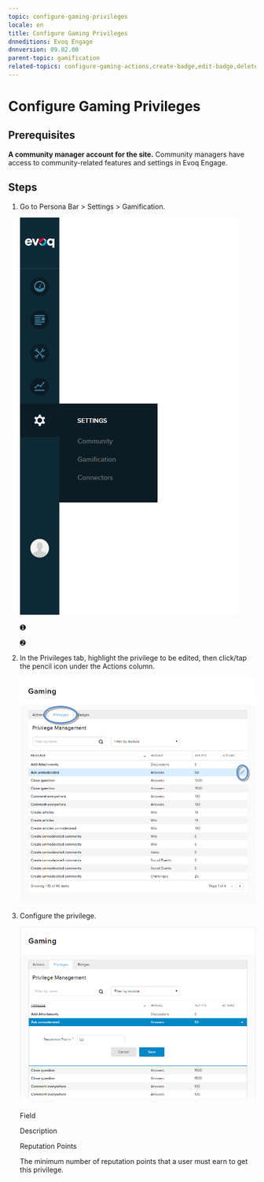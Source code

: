 ```yaml
---
topic: configure-gaming-privileges
locale: en
title: Configure Gaming Privileges
dnneditions: Evoq Engage
dnnversion: 09.02.00
parent-topic: gamification
related-topics: configure-gaming-actions,create-badge,edit-badge,delete-badge
---
```


# Configure Gaming Privileges

## Prerequisites

**A community manager account for the site.** Community managers have access to community-related features and settings in Evoq Engage.

## Steps

1.  Go to Persona Bar \> Settings \> Gamification.
    
    ![Persona Bar > Settings > Gamification](img/scr-pbar-mod-Settings-E91.png)
    
    ➊
    
    ➋
    
2.  In the Privileges tab, highlight the privilege to be edited, then click/tap the pencil icon under the Actions column.
    
      
    
    ![Gaming — Highlight and edit the privilege.](img/scr-Gaming-PrivilegesActions-Edit.png)
    
      
    
3.  Configure the privilege.
    
      
    
    ![Configure the privilege.](img/scr-Gaming-PrivilegesEdit.png)
    
      
    
    Field
    
    Description
    
    Reputation Points
    
    The minimum number of reputation points that a user must earn to get this privilege.